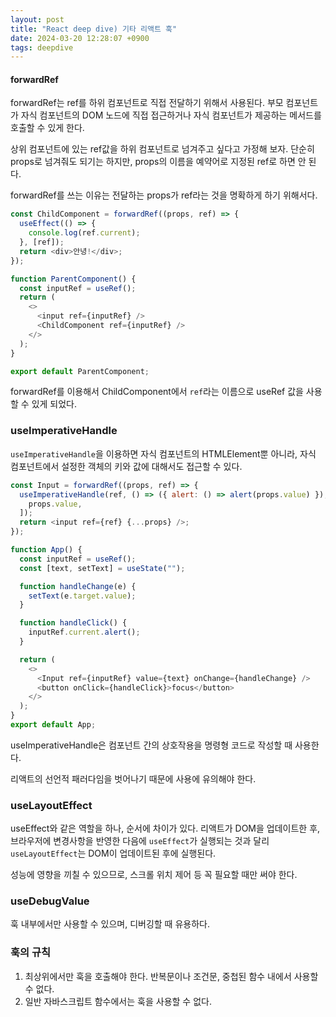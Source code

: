 ```yaml
---
layout: post
title: "React deep dive) 기타 리액트 훅"
date: 2024-03-20 12:28:07 +0900
tags: deepdive
---
```


#### forwardRef

forwardRef는 ref를 하위 컴포넌트로 직접 전달하기 위해서 사용된다. 부모 컴포넌트가 자식 컴포넌트의 DOM 노드에 직접 접근하거나 자식 컴포넌트가 제공하는 메서드를 호출할 수 있게 한다.

상위 컴포넌트에 있는 ref값을 하위 컴포넌트로 넘겨주고 싶다고 가정해 보자. 단순히 props로 넘겨줘도 되기는 하지만, props의 이름을 예약어로 지정된 ref로 하면 안 된다.

forwardRef를 쓰는 이유는 전달하는 props가 ref라는 것을 명확하게 하기 위해서다.

```js
const ChildComponent = forwardRef((props, ref) => {
  useEffect(() => {
    console.log(ref.current);
  }, [ref]);
  return <div>안녕!</div>;
});

function ParentComponent() {
  const inputRef = useRef();
  return (
    <>
      <input ref={inputRef} />
      <ChildComponent ref={inputRef} />
    </>
  );
}

export default ParentComponent;
```

forwardRef를 이용해서 ChildComponent에서 `ref`라는 이름으로 useRef 값을 사용할 수 있게 되었다.

### useImperativeHandle

`useImperativeHandle`을 이용하면 자식 컴포넌트의 HTMLElement뿐 아니라, 자식 컴포넌트에서 설정한 객체의 키와 값에 대해서도 접근할 수 있다.

```js
const Input = forwardRef((props, ref) => {
  useImperativeHandle(ref, () => ({ alert: () => alert(props.value) }), [
    props.value,
  ]);
  return <input ref={ref} {...props} />;
});

function App() {
  const inputRef = useRef();
  const [text, setText] = useState("");

  function handleChange(e) {
    setText(e.target.value);
  }

  function handleClick() {
    inputRef.current.alert();
  }

  return (
    <>
      <Input ref={inputRef} value={text} onChange={handleChange} />
      <button onClick={handleClick}>focus</button>
    </>
  );
}
export default App;
```

useImperativeHandle은 컴포넌트 간의 상호작용을 명령형 코드로 작성할 때 사용한다.

리액트의 선언적 패러다임을 벗어나기 때문에 사용에 유의해야 한다.

### useLayoutEffect

useEffect와 같은 역할을 하나, 순서에 차이가 있다.
리액트가 DOM을 업데이트한 후, 브라우저에 변경사항을 반영한 다음에 `useEffect`가 실행되는 것과 달리 `useLayoutEffect`는 DOM이 업데이트된 후에 실행된다.

성능에 영향을 끼칠 수 있으므로, 스크롤 위치 제어 등 꼭 필요할 때만 써야 한다.

### useDebugValue

훅 내부에서만 사용할 수 있으며, 디버깅할 때 유용하다.

### 훅의 규칙

1. 최상위에서만 훅을 호출해야 한다. 반복문이나 조건문, 중첩된 함수 내에서 사용할 수 없다.
2. 일반 자바스크립트 함수에서는 훅을 사용할 수 없다.
